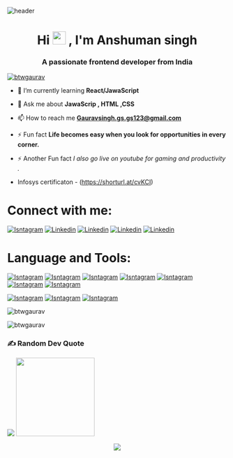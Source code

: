 ![header](https://capsule-render.vercel.app/api?type=waving&color=F8E2CF&height=180&section=header&text=welcome&fontSize=90&fontColor=E5D1BD&&fontAlignY=35&desc=To_My%20github%20profile&descSize=20&descAlign=70)

<h1 align="center">Hi <img src = "https://raw.githubusercontent.com/MartinHeinz/MartinHeinz/master/wave.gif" width = 30px> , I'm Anshuman singh</h1>
<h3 align="center">A passionate frontend developer from India</h3>

<p align="left"> <a href="https://github.com/ryo-ma/github-profile-trophy"><img src="https://github-profile-trophy.vercel.app/?username=btwgaurav" alt="btwgaurav" /></a> </p>

- 🌱 I’m currently learning **React/JawaScript**

- 💬 Ask me about **JawaScrip , HTML ,CSS**  

- 📫 How to reach me **Gauravsingh.gs.gs123@gmail.com**

- ⚡ Fun fact **Life becomes easy when you look for opportunities in every corner.**

- ⚡ Another Fun fact *I also go live on youtube for gaming and productivity .*

- Infosys certificaton - (https://shorturl.at/cvKCI)

<h1 align="left">Connect with me:</h1>

[![Isntagram](https://img.shields.io/badge/Instagram-E4405F?style=for-the-badge&logo=instagram&logoColor=white)](https://www.instagram.com/_btw_gaurav/)
[![Linkedin](https://img.shields.io/badge/LinkedIn-0077B5?style=for-the-badge&logo=linkedin&logoColor=white)](https://www.linkedin.com/in/daniel-tenório-6471b0244/)
[![Linkedin](	https://img.shields.io/badge/X-000000?style=for-the-badge&logo=x&logoColor=white)](https://www.linkedin.com/in/daniel-tenório-6471b0244/)
[![Linkedin](	https://img.shields.io/badge/WhatsApp-25D366?style=for-the-badge&logo=WhatsApp&logoColor=white)](https://www.linkedin.com/in/daniel-tenório-6471b0244/)
[![Linkedin](	https://img.shields.io/badge/Telegram-2CA5E0?style=for-the-badge&logo=telegram&logoColor=white)](https://www.linkedin.com/in/daniel-tenório-6471b0244/)



<h1 align="left">Language and Tools:</h1>

[![Isntagram](https://img.shields.io/badge/HTML5-E34F26?style=for-the-badge&logo=html5&logoColor=white)]()
[![Isntagram](https://img.shields.io/badge/CSS3-1572B6?style=for-the-badge&logo=css3&logoColor=white)]()
[![Isntagram](https://img.shields.io/badge/JavaScript-323330?style=for-the-badge&logo=javascript&logoColor=F7DF1E)]()
[![Isntagram](https://img.shields.io/badge/GIT-E44C30?style=for-the-badge&logo=git&logoColor=white)]()
[![Isntagram](https://img.shields.io/badge/GitHub-100000?style=for-the-badge&logo=github&logoColor=white)]()
[![Isntagram](https://img.shields.io/badge/Windows_11-0078d4?style=for-the-badge&logo=windows-11&logoColor=white)]()
[![Isntagram](https://img.shields.io/badge/Freelancer-29B2FE?style=for-the-badge&logo=Freelancer&logoColor=white)]()

[![Isntagram](https://img.shields.io/badge/React_Native-20232A?style=for-the-badge&logo=react&logoColor=61DAFB)]()
[![Isntagram](https://img.shields.io/badge/React-20232A?style=for-the-badge&logo=react&logoColor=61DAFB)]()
[![Isntagram](https://img.shields.io/badge/Font_Awesome-339AF0?style=for-the-badge&logo=fontawesome&logoColor=white)]()



<p><img align="center" src="https://github-readme-stats.vercel.app/api/top-langs?username=btwgaurav&show_icons=true&locale=en&layout=compact" alt="btwgaurav" /></p>


<p><img align="center" src="https://github-readme-streak-stats.herokuapp.com/?user=btwgaurav&" alt="btwgaurav" /></p>

### ✍️ Random Dev Quote
![](https://quotes-github-readme.vercel.app/api?type=horizontal&theme=radical)
<img src = "https://media0.giphy.com/media/KDDpcKigbfFpnejZs6/giphy.gif?cid=ecf05e47oy6f4zjs8g1qoiystc56cu7r9tb8a1fe76e05oty&rid=giphy.gif" width = 180px> </h2>

<p align="center">
  <img src="https://capsule-render.vercel.app/api?type=waving&color=gradient&height=85&section=footer"/>
</p>

